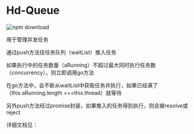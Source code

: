 # Hd-Queue

![npm download](https://img.shields.io/npm/dt/hd-queue)

用于管理并发任务

通过push方法往任务队列（waitList）推入任务

如果执行中的任务数量（aRunning）不超过最大同时执行任务数（concurrency），则立即调用go方法

在go方法中，会不断从waitList中获取任务并执行，如果已经满了（this.aRunning.length ===this.thread）就等待

另外push方法经过promise封装，如果推入的任务得到执行，则会被resolve或reject

详细文档见：